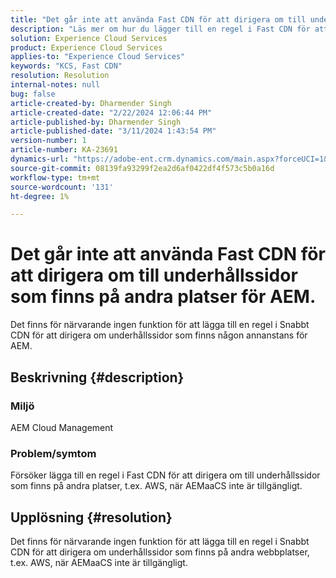 ```yaml
---
title: "Det går inte att använda Fast CDN för att dirigera om till underhållssidor som finns på andra platser för AEM."
description: "Läs mer om hur du lägger till en regel i Fast CDN för att dirigera om till underhållssidor som ligger på andra platser än Postman."
solution: Experience Cloud Services
product: Experience Cloud Services
applies-to: "Experience Cloud Services"
keywords: "KCS, Fast CDN"
resolution: Resolution
internal-notes: null
bug: false
article-created-by: Dharmender Singh
article-created-date: "2/22/2024 12:06:44 PM"
article-published-by: Dharmender Singh
article-published-date: "3/11/2024 1:43:54 PM"
version-number: 1
article-number: KA-23691
dynamics-url: "https://adobe-ent.crm.dynamics.com/main.aspx?forceUCI=1&pagetype=entityrecord&etn=knowledgearticle&id=fb5e04d3-7ad1-ee11-9079-6045bd0061cb"
source-git-commit: 08139fa93299f2ea2d6af0422df4f573c5b0a16d
workflow-type: tm+mt
source-wordcount: '131'
ht-degree: 1%

---
```


# Det går inte att använda Fast CDN för att dirigera om till underhållssidor som finns på andra platser för AEM.


Det finns för närvarande ingen funktion för att lägga till en regel i Snabbt CDN för att dirigera om underhållssidor som finns någon annanstans för AEM.

## Beskrivning {#description}


### Miljö

AEM Cloud Management

### Problem/symtom

Försöker lägga till en regel i Fast CDN för att dirigera om till underhållssidor som finns på andra platser, t.ex. AWS, när AEMaaCS inte är tillgängligt.


## Upplösning {#resolution}


Det finns för närvarande ingen funktion för att lägga till en regel i Snabbt CDN för att dirigera om underhållssidor som finns på andra webbplatser, t.ex. AWS, när AEMaaCS inte är tillgängligt.
